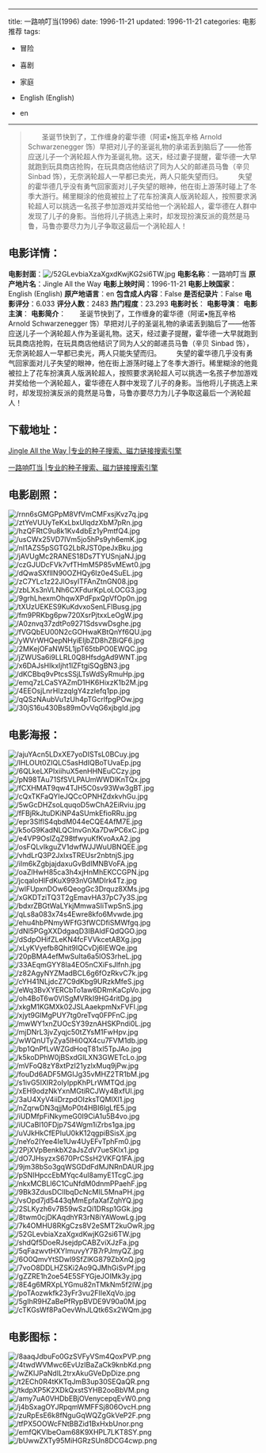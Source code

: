 
---
title: 一路响叮当(1996)
date: 1996-11-21
updated: 1996-11-21
categories: 电影推荐
tags:
- 冒险
- 喜剧
- 家庭

- English (English)
- en
---


> 　　圣诞节快到了，工作缠身的霍华德（阿诺•施瓦辛格 Arnold Schwarzenegger 饰）早把对儿子的圣诞礼物的承诺丢到脑后了――他答应送儿子一个涡轮超人作为圣诞礼物。这天，经过妻子提醒，霍华德一大早就跑到玩具商店抢购，在玩具商店他结识了同为人父的邮递员马鲁（辛贝 Sinbad 饰），无奈涡轮超人一早都已卖光，两人只能失望而归。  　　失望的霍华德几乎没有勇气回家面对儿子失望的眼神，他在街上游荡时碰上了冬季大游行。稀里糊涂的他竟被拉上了花车扮演真人版涡轮超人，按照要求涡轮超人可以挑选一名孩子参加游戏并奖给他一个涡轮超人，霍华德在人群中发现了儿子的身影。当他将儿子挑选上来时，却发现扮演反派的竟然是马鲁，马鲁亦要尽力为儿子争取这最后一个涡轮超人！

## **电影详情**：

**电影封面**：<img src="https://image.tmdb.org/t/p/w200/52GLevbiaXzaXgxdKwjKG2si6TW.jpg" alt="/52GLevbiaXzaXgxdKwjKG2si6TW.jpg" title="/52GLevbiaXzaXgxdKwjKG2si6TW.jpg">
**电影名称**：一路响叮当
**原产地片名**：Jingle All the Way
**电影上映时间**：1996-11-21
**电影上映国家**：English (English)
**原产地语言**：en
**包含成人内容**：False
**是否纪录片**：False
**电影评分**：6.033
**评分人数**：2483
**热门程度**：23.293
**电影时长**：
**电影导演**：
**电影主演**：
**电影简介**：　　圣诞节快到了，工作缠身的霍华德（阿诺•施瓦辛格 Arnold Schwarzenegger 饰）早把对儿子的圣诞礼物的承诺丢到脑后了――他答应送儿子一个涡轮超人作为圣诞礼物。这天，经过妻子提醒，霍华德一大早就跑到玩具商店抢购，在玩具商店他结识了同为人父的邮递员马鲁（辛贝 Sinbad 饰），无奈涡轮超人一早都已卖光，两人只能失望而归。  　　失望的霍华德几乎没有勇气回家面对儿子失望的眼神，他在街上游荡时碰上了冬季大游行。稀里糊涂的他竟被拉上了花车扮演真人版涡轮超人，按照要求涡轮超人可以挑选一名孩子参加游戏并奖给他一个涡轮超人，霍华德在人群中发现了儿子的身影。当他将儿子挑选上来时，却发现扮演反派的竟然是马鲁，马鲁亦要尽力为儿子争取这最后一个涡轮超人！

## **下载地址**：
[Jingle All the Way |专业的种子搜索、磁力链接搜索引擎](https://movie.amd794.com:2083/?search=Jingle%20All%20the%20Way&ordering=&mode=match_phrase&page_size=10&page=1)

[一路响叮当 |专业的种子搜索、磁力链接搜索引擎](https://movie.amd794.com:2083/?search=%E4%B8%80%E8%B7%AF%E5%93%8D%E5%8F%AE%E5%BD%93&ordering=&mode=match_phrase&page_size=10&page=1)
 

## **电影剧照**：
<img src="https://image.tmdb.org/t/p/original/rnn6sGMGPpM8VfVmCMFxsjKvz7q.jpg" alt="/rnn6sGMGPpM8VfVmCMFxsjKvz7q.jpg" title="/rnn6sGMGPpM8VfVmCMFxsjKvz7q.jpg"><img src="https://image.tmdb.org/t/p/original/ztYeVUUyTeKxLbxUlqdzXbM7pRn.jpg" alt="/ztYeVUUyTeKxLbxUlqdzXbM7pRn.jpg" title="/ztYeVUUyTeKxLbxUlqdzXbM7pRn.jpg"><img src="https://image.tmdb.org/t/p/original/hzQFRtC9u8k1Kv4dbEz1yPmtfQ4.jpg" alt="/hzQFRtC9u8k1Kv4dbEz1yPmtfQ4.jpg" title="/hzQFRtC9u8k1Kv4dbEz1yPmtfQ4.jpg"><img src="https://image.tmdb.org/t/p/original/usCWx25VD7IVm5jo5hPs9yh6emK.jpg" alt="/usCWx25VD7IVm5jo5hPs9yh6emK.jpg" title="/usCWx25VD7IVm5jo5hPs9yh6emK.jpg"><img src="https://image.tmdb.org/t/p/original/nI1AZS5pSGTG2LbRJST0peJxBku.jpg" alt="/nI1AZS5pSGTG2LbRJST0peJxBku.jpg" title="/nI1AZS5pSGTG2LbRJST0peJxBku.jpg"><img src="https://image.tmdb.org/t/p/original/jAVUgMc2RANES18Ds7TYUSnjaNJ.jpg" alt="/jAVUgMc2RANES18Ds7TYUSnjaNJ.jpg" title="/jAVUgMc2RANES18Ds7TYUSnjaNJ.jpg"><img src="https://image.tmdb.org/t/p/original/czGJUDcFVk7vfTHmM5P85vMEwt0.jpg" alt="/czGJUDcFVk7vfTHmM5P85vMEwt0.jpg" title="/czGJUDcFVk7vfTHmM5P85vMEwt0.jpg"><img src="https://image.tmdb.org/t/p/original/dQwaSXflIN90OZHQy6Iz0e4SuEL.jpg" alt="/dQwaSXflIN90OZHQy6Iz0e4SuEL.jpg" title="/dQwaSXflIN90OZHQy6Iz0e4SuEL.jpg"><img src="https://image.tmdb.org/t/p/original/zC7YLc1z22JlOsyITFAnZtnGN08.jpg" alt="/zC7YLc1z22JlOsyITFAnZtnGN08.jpg" title="/zC7YLc1z22JlOsyITFAnZtnGN08.jpg"><img src="https://image.tmdb.org/t/p/original/zbLXs3nVLNh6CXFdurKpLoLOCG3.jpg" alt="/zbLXs3nVLNh6CXFdurKpLoLOCG3.jpg" title="/zbLXs3nVLNh6CXFdurKpLoLOCG3.jpg"><img src="https://image.tmdb.org/t/p/original/9grhLhexmOhqwXPdFpxQpVfOp0n.jpg" alt="/9grhLhexmOhqwXPdFpxQpVfOp0n.jpg" title="/9grhLhexmOhqwXPdFpxQpVfOp0n.jpg"><img src="https://image.tmdb.org/t/p/original/tXUzUEKES9KuKdvxoSenLFlBusg.jpg" alt="/tXUzUEKES9KuKdvxoSenLFlBusg.jpg" title="/tXUzUEKES9KuKdvxoSenLFlBusg.jpg"><img src="https://image.tmdb.org/t/p/original/fm9PRKbg6pw720XsrPjtxxLeOgW.jpg" alt="/fm9PRKbg6pw720XsrPjtxxLeOgW.jpg" title="/fm9PRKbg6pw720XsrPjtxxLeOgW.jpg"><img src="https://image.tmdb.org/t/p/original/A0znvq37zdtPo9271SdsvwDsghe.jpg" alt="/A0znvq37zdtPo9271SdsvwDsghe.jpg" title="/A0znvq37zdtPo9271SdsvwDsghe.jpg"><img src="https://image.tmdb.org/t/p/original/fVGQbEU00N2cGOHwaKBtQnYf6QU.jpg" alt="/fVGQbEU00N2cGOHwaKBtQnYf6QU.jpg" title="/fVGQbEU00N2cGOHwaKBtQnYf6QU.jpg"><img src="https://image.tmdb.org/t/p/original/yWVrWHQepNHyiEIjbZD8hZBiQF6.jpg" alt="/yWVrWHQepNHyiEIjbZD8hZBiQF6.jpg" title="/yWVrWHQepNHyiEIjbZD8hZBiQF6.jpg"><img src="https://image.tmdb.org/t/p/original/2MKejOFaNW5L1jpT65tbPO0EWQC.jpg" alt="/2MKejOFaNW5L1jpT65tbPO0EWQC.jpg" title="/2MKejOFaNW5L1jpT65tbPO0EWQC.jpg"><img src="https://image.tmdb.org/t/p/original/jZWUSa6i9LLRL0Q8HfsdgAd9WNT.jpg" alt="/jZWUSa6i9LLRL0Q8HfsdgAd9WNT.jpg" title="/jZWUSa6i9LLRL0Q8HfsdgAd9WNT.jpg"><img src="https://image.tmdb.org/t/p/original/x6DAJsHIkxIjht1lZFtgiSQgBN3.jpg" alt="/x6DAJsHIkxIjht1lZFtgiSQgBN3.jpg" title="/x6DAJsHIkxIjht1lZFtgiSQgBN3.jpg"><img src="https://image.tmdb.org/t/p/original/dKCBbq9vPtcsSSjLTsWdSyRmuHp.jpg" alt="/dKCBbq9vPtcsSSjLTsWdSyRmuHp.jpg" title="/dKCBbq9vPtcsSSjLTsWdSyRmuHp.jpg"><img src="https://image.tmdb.org/t/p/original/emq7zLCaSYAZmD1HK6HixzK1b2M.jpg" alt="/emq7zLCaSYAZmD1HK6HixzK1b2M.jpg" title="/emq7zLCaSYAZmD1HK6HixzK1b2M.jpg"><img src="https://image.tmdb.org/t/p/original/4EEOsjLnrHIzzqlgY4zzIefq1pp.jpg" alt="/4EEOsjLnrHIzzqlgY4zzIefq1pp.jpg" title="/4EEOsjLnrHIzzqlgY4zzIefq1pp.jpg"><img src="https://image.tmdb.org/t/p/original/qQSzNAubVu1zUh4pTGcrlfpgPOw.jpg" alt="/qQSzNAubVu1zUh4pTGcrlfpgPOw.jpg" title="/qQSzNAubVu1zUh4pTGcrlfpgPOw.jpg"><img src="https://image.tmdb.org/t/p/original/30jS16u430Bs89mOvVqG6xjbgId.jpg" alt="/30jS16u430Bs89mOvVqG6xjbgId.jpg" title="/30jS16u430Bs89mOvVqG6xjbgId.jpg">

## **电影海报**：
<img src="https://image.tmdb.org/t/p/original/ajuYAcn5LDxXE7yoDISTsL0BCuy.jpg" alt="/ajuYAcn5LDxXE7yoDISTsL0BCuy.jpg" title="/ajuYAcn5LDxXE7yoDISTsL0BCuy.jpg"><img src="https://image.tmdb.org/t/p/original/lHLOUt0ZIQLC5asHdIQBoTUvaEp.jpg" alt="/lHLOUt0ZIQLC5asHdIQBoTUvaEp.jpg" title="/lHLOUt0ZIQLC5asHdIQBoTUvaEp.jpg"><img src="https://image.tmdb.org/t/p/original/6QLkeLXPIxiihuX5enHHNEuCCzy.jpg" alt="/6QLkeLXPIxiihuX5enHHNEuCCzy.jpg" title="/6QLkeLXPIxiihuX5enHHNEuCCzy.jpg"><img src="https://image.tmdb.org/t/p/original/pN98TAu71SfSVLPAUmWWDlKnTQx.jpg" alt="/pN98TAu71SfSVLPAUmWWDlKnTQx.jpg" title="/pN98TAu71SfSVLPAUmWWDlKnTQx.jpg"><img src="https://image.tmdb.org/t/p/original/fCXHMAT9qw4TJH5C0sv93Ww3gBT.jpg" alt="/fCXHMAT9qw4TJH5C0sv93Ww3gBT.jpg" title="/fCXHMAT9qw4TJH5C0sv93Ww3gBT.jpg"><img src="https://image.tmdb.org/t/p/original/cQxTKFaQYIeJQCcOPNHZdxkvhGu.jpg" alt="/cQxTKFaQYIeJQCcOPNHZdxkvhGu.jpg" title="/cQxTKFaQYIeJQCcOPNHZdxkvhGu.jpg"><img src="https://image.tmdb.org/t/p/original/5wGcDHZsoLquqoD5wChA2EiRviu.jpg" alt="/5wGcDHZsoLquqoD5wChA2EiRviu.jpg" title="/5wGcDHZsoLquqoD5wChA2EiRviu.jpg"><img src="https://image.tmdb.org/t/p/original/fFBjRkJtuDKiNP4aSUmkEfioRRu.jpg" alt="/fFBjRkJtuDKiNP4aSUmkEfioRRu.jpg" title="/fFBjRkJtuDKiNP4aSUmkEfioRRu.jpg"><img src="https://image.tmdb.org/t/p/original/epr3SlflS4qbdM044eCQE4AfM7E.jpg" alt="/epr3SlflS4qbdM044eCQE4AfM7E.jpg" title="/epr3SlflS4qbdM044eCQE4AfM7E.jpg"><img src="https://image.tmdb.org/t/p/original/k5oG9KadNLQCInvGnXa7DwPC6xC.jpg" alt="/k5oG9KadNLQCInvGnXa7DwPC6xC.jpg" title="/k5oG9KadNLQCInvGnXa7DwPC6xC.jpg"><img src="https://image.tmdb.org/t/p/original/e4VP9OslZqZ98tfwyuKfKvoAxA2.jpg" alt="/e4VP9OslZqZ98tfwyuKfKvoAxA2.jpg" title="/e4VP9OslZqZ98tfwyuKfKvoAxA2.jpg"><img src="https://image.tmdb.org/t/p/original/osFQLvIkguZV1dwfWJJWuUBNQEE.jpg" alt="/osFQLvIkguZV1dwfWJJWuUBNQEE.jpg" title="/osFQLvIkguZV1dwfWJJWuUBNQEE.jpg"><img src="https://image.tmdb.org/t/p/original/vhdLrQ3P2JxlxsTREUsr2nbtnjS.jpg" alt="/vhdLrQ3P2JxlxsTREUsr2nbtnjS.jpg" title="/vhdLrQ3P2JxlxsTREUsr2nbtnjS.jpg"><img src="https://image.tmdb.org/t/p/original/iIm6kZgbjajdaxuGvBdIMNBVoFA.jpg" alt="/iIm6kZgbjajdaxuGvBdIMNBVoFA.jpg" title="/iIm6kZgbjajdaxuGvBdIMNBVoFA.jpg"><img src="https://image.tmdb.org/t/p/original/oaZlHwH85ca3h4xjHnMhEKCCGPN.jpg" alt="/oaZlHwH85ca3h4xjHnMhEKCCGPN.jpg" title="/oaZlHwH85ca3h4xjHnMhEKCCGPN.jpg"><img src="https://image.tmdb.org/t/p/original/jcqaloHlFdKuX993nVGMDIrk4Tz.jpg" alt="/jcqaloHlFdKuX993nVGMDIrk4Tz.jpg" title="/jcqaloHlFdKuX993nVGMDIrk4Tz.jpg"><img src="https://image.tmdb.org/t/p/original/wlFUpxnDOw6QeogGc3Drquz8XMs.jpg" alt="/wlFUpxnDOw6QeogGc3Drquz8XMs.jpg" title="/wlFUpxnDOw6QeogGc3Drquz8XMs.jpg"><img src="https://image.tmdb.org/t/p/original/xGKDTziTQ3T2gEmavHA37pC7y3S.jpg" alt="/xGKDTziTQ3T2gEmavHA37pC7y3S.jpg" title="/xGKDTziTQ3T2gEmavHA37pC7y3S.jpg"><img src="https://image.tmdb.org/t/p/original/bdxrZBGtWaLYkjMmwaSIiTwpSnS.jpg" alt="/bdxrZBGtWaLYkjMmwaSIiTwpSnS.jpg" title="/bdxrZBGtWaLYkjMmwaSIiTwpSnS.jpg"><img src="https://image.tmdb.org/t/p/original/qLs8a083x74s4Ewre8kfo6Mvwde.jpg" alt="/qLs8a083x74s4Ewre8kfo6Mvwde.jpg" title="/qLs8a083x74s4Ewre8kfo6Mvwde.jpg"><img src="https://image.tmdb.org/t/p/original/ehu4hbPNmyWFfG3fWCDfiSMWfgq.jpg" alt="/ehu4hbPNmyWFfG3fWCDfiSMWfgq.jpg" title="/ehu4hbPNmyWFfG3fWCDfiSMWfgq.jpg"><img src="https://image.tmdb.org/t/p/original/dNl5PGgXXDdgaqD3IBAldFQdQGO.jpg" alt="/dNl5PGgXXDdgaqD3IBAldFQdQGO.jpg" title="/dNl5PGgXXDdgaqD3IBAldFQdQGO.jpg"><img src="https://image.tmdb.org/t/p/original/dSdpOHifZLeKN4fcFVVkcetABXg.jpg" alt="/dSdpOHifZLeKN4fcFVVkcetABXg.jpg" title="/dSdpOHifZLeKN4fcFVVkcetABXg.jpg"><img src="https://image.tmdb.org/t/p/original/xLyKVyefb8Qhit9IQCvDj6IEWQe.jpg" alt="/xLyKVyefb8Qhit9IQCvDj6IEWQe.jpg" title="/xLyKVyefb8Qhit9IQCvDj6IEWQe.jpg"><img src="https://image.tmdb.org/t/p/original/20pBMA4efMwSuIta6a5lOS3rheL.jpg" alt="/20pBMA4efMwSuIta6a5lOS3rheL.jpg" title="/20pBMA4efMwSuIta6a5lOS3rheL.jpg"><img src="https://image.tmdb.org/t/p/original/33AEqmGYY8Ia4EO5nCXiFsJlfnh.jpg" alt="/33AEqmGYY8Ia4EO5nCXiFsJlfnh.jpg" title="/33AEqmGYY8Ia4EO5nCXiFsJlfnh.jpg"><img src="https://image.tmdb.org/t/p/original/z82AgyNYZMadBCL6g6fOzRkvC7k.jpg" alt="/z82AgyNYZMadBCL6g6fOzRkvC7k.jpg" title="/z82AgyNYZMadBCL6g6fOzRkvC7k.jpg"><img src="https://image.tmdb.org/t/p/original/cYH41NLjdcZ7C9dKbg9URzkMfeS.jpg" alt="/cYH41NLjdcZ7C9dKbg9URzkMfeS.jpg" title="/cYH41NLjdcZ7C9dKbg9URzkMfeS.jpg"><img src="https://image.tmdb.org/t/p/original/eWq3BvXYERCbTo1aw6DRmKaCpVo.jpg" alt="/eWq3BvXYERCbTo1aw6DRmKaCpVo.jpg" title="/eWq3BvXYERCbTo1aw6DRmKaCpVo.jpg"><img src="https://image.tmdb.org/t/p/original/oh4BoT6w0VlSgMVRkI9HG4ritDg.jpg" alt="/oh4BoT6w0VlSgMVRkI9HG4ritDg.jpg" title="/oh4BoT6w0VlSgMVRkI9HG4ritDg.jpg"><img src="https://image.tmdb.org/t/p/original/xkgM1KGMXk02JSLAaekpmNxFVFl.jpg" alt="/xkgM1KGMXk02JSLAaekpmNxFVFl.jpg" title="/xkgM1KGMXk02JSLAaekpmNxFVFl.jpg"><img src="https://image.tmdb.org/t/p/original/xjyt9GlMgPUY7tg0reTvq0FPFnC.jpg" alt="/xjyt9GlMgPUY7tg0reTvq0FPFnC.jpg" title="/xjyt9GlMgPUY7tg0reTvq0FPFnC.jpg"><img src="https://image.tmdb.org/t/p/original/mwWY1xnZUOcSY39znAHSKPndi0L.jpg" alt="/mwWY1xnZUOcSY39znAHSKPndi0L.jpg" title="/mwWY1xnZUOcSY39znAHSKPndi0L.jpg"><img src="https://image.tmdb.org/t/p/original/mjDNrL3jvZyqjc50tZYsM1FwHpv.jpg" alt="/mjDNrL3jvZyqjc50tZYsM1FwHpv.jpg" title="/mjDNrL3jvZyqjc50tZYsM1FwHpv.jpg"><img src="https://image.tmdb.org/t/p/original/wWQnUTyZya5IHi0QX4cu7FVM1db.jpg" alt="/wWQnUTyZya5IHi0QX4cu7FVM1db.jpg" title="/wWQnUTyZya5IHi0QX4cu7FVM1db.jpg"><img src="https://image.tmdb.org/t/p/original/bp1QnPfLvWZGdHoqT81xl5TpJAo.jpg" alt="/bp1QnPfLvWZGdHoqT81xl5TpJAo.jpg" title="/bp1QnPfLvWZGdHoqT81xl5TpJAo.jpg"><img src="https://image.tmdb.org/t/p/original/k5koDPhW0jBSxdGlLXN3GWETcLo.jpg" alt="/k5koDPhW0jBSxdGlLXN3GWETcLo.jpg" title="/k5koDPhW0jBSxdGlLXN3GWETcLo.jpg"><img src="https://image.tmdb.org/t/p/original/mVFoQ8zY8xtPzI21yzlxMuq9jPw.jpg" alt="/mVFoQ8zY8xtPzI21yzlxMuq9jPw.jpg" title="/mVFoQ8zY8xtPzI21yzlxMuq9jPw.jpg"><img src="https://image.tmdb.org/t/p/original/fouDd6ADF5MGIJg35vMHZ2TR1bM.jpg" alt="/fouDd6ADF5MGIJg35vMHZ2TR1bM.jpg" title="/fouDd6ADF5MGIJg35vMHZ2TR1bM.jpg"><img src="https://image.tmdb.org/t/p/original/s1ivG5IXIR2oIyIppKhPLrWMTQd.jpg" alt="/s1ivG5IXIR2oIyIppKhPLrWMTQd.jpg" title="/s1ivG5IXIR2oIyIppKhPLrWMTQd.jpg"><img src="https://image.tmdb.org/t/p/original/xEH9odzNkYxnMGtiRCJWy4BxfUl.jpg" alt="/xEH9odzNkYxnMGtiRCJWy4BxfUl.jpg" title="/xEH9odzNkYxnMGtiRCJWy4BxfUl.jpg"><img src="https://image.tmdb.org/t/p/original/3aU4XyV4iiDrzpdOIzksTQMlXl1.jpg" alt="/3aU4XyV4iiDrzpdOIzksTQMlXl1.jpg" title="/3aU4XyV4iiDrzpdOIzksTQMlXl1.jpg"><img src="https://image.tmdb.org/t/p/original/nZqrwDN3qjjMoP0t4HBI6lgLfE5.jpg" alt="/nZqrwDN3qjjMoP0t4HBI6lgLfE5.jpg" title="/nZqrwDN3qjjMoP0t4HBI6lgLfE5.jpg"><img src="https://image.tmdb.org/t/p/original/iUDMfpFiNkymeG0I9CiA1u5B4vo.jpg" alt="/iUDMfpFiNkymeG0I9CiA1u5B4vo.jpg" title="/iUDMfpFiNkymeG0I9CiA1u5B4vo.jpg"><img src="https://image.tmdb.org/t/p/original/iUCaBI10FDjp7S4Wgm1iZrbs1ga.jpg" alt="/iUCaBI10FDjp7S4Wgm1iZrbs1ga.jpg" title="/iUCaBI10FDjp7S4Wgm1iZrbs1ga.jpg"><img src="https://image.tmdb.org/t/p/original/uVJkHkCfEPIuU0kK12qgpiBSisX.jpg" alt="/uVJkHkCfEPIuU0kK12qgpiBSisX.jpg" title="/uVJkHkCfEPIuU0kK12qgpiBSisX.jpg"><img src="https://image.tmdb.org/t/p/original/neYo2IYee4Ie1Uw4UyEFvTphFm0.jpg" alt="/neYo2IYee4Ie1Uw4UyEFvTphFm0.jpg" title="/neYo2IYee4Ie1Uw4UyEFvTphFm0.jpg"><img src="https://image.tmdb.org/t/p/original/2PjXVpBenkbX2aJsZdV7ueSKlx1.jpg" alt="/2PjXVpBenkbX2aJsZdV7ueSKlx1.jpg" title="/2PjXVpBenkbX2aJsZdV7ueSKlx1.jpg"><img src="https://image.tmdb.org/t/p/original/dO7JHsyzxS670PrCSsH2VKFQ1FA.jpg" alt="/dO7JHsyzxS670PrCSsH2VKFQ1FA.jpg" title="/dO7JHsyzxS670PrCSsH2VKFQ1FA.jpg"><img src="https://image.tmdb.org/t/p/original/9jm38bSo3gqWSGDdFdMJNRnDAUR.jpg" alt="/9jm38bSo3gqWSGDdFdMJNRnDAUR.jpg" title="/9jm38bSo3gqWSGDdFdMJNRnDAUR.jpg"><img src="https://image.tmdb.org/t/p/original/pSNIHpccEbMYqc4ul8amyE1TcgC.jpg" alt="/pSNIHpccEbMYqc4ul8amyE1TcgC.jpg" title="/pSNIHpccEbMYqc4ul8amyE1TcgC.jpg"><img src="https://image.tmdb.org/t/p/original/nkxMCBLl6C1CuNfdM0dnmPPaehF.jpg" alt="/nkxMCBLl6C1CuNfdM0dnmPPaehF.jpg" title="/nkxMCBLl6C1CuNfdM0dnmPPaehF.jpg"><img src="https://image.tmdb.org/t/p/original/9Bk3ZdusDClIbqDcNcMIL5MnaPH.jpg" alt="/9Bk3ZdusDClIbqDcNcMIL5MnaPH.jpg" title="/9Bk3ZdusDClIbqDcNcMIL5MnaPH.jpg"><img src="https://image.tmdb.org/t/p/original/vsOpd7jd5443qMmEpfaXafZqhYQ.jpg" alt="/vsOpd7jd5443qMmEpfaXafZqhYQ.jpg" title="/vsOpd7jd5443qMmEpfaXafZqhYQ.jpg"><img src="https://image.tmdb.org/t/p/original/2SLKyzh6v7B59wSzQi1DRsp1GGk.jpg" alt="/2SLKyzh6v7B59wSzQi1DRsp1GGk.jpg" title="/2SLKyzh6v7B59wSzQi1DRsp1GGk.jpg"><img src="https://image.tmdb.org/t/p/original/8twm0cjDKAqdhYR3rN8iYAWowLg.jpg" alt="/8twm0cjDKAqdhYR3rN8iYAWowLg.jpg" title="/8twm0cjDKAqdhYR3rN8iYAWowLg.jpg"><img src="https://image.tmdb.org/t/p/original/7k4OMHU8RKgCzs8V2eSMT2kuOwR.jpg" alt="/7k4OMHU8RKgCzs8V2eSMT2kuOwR.jpg" title="/7k4OMHU8RKgCzs8V2eSMT2kuOwR.jpg"><img src="https://image.tmdb.org/t/p/original/52GLevbiaXzaXgxdKwjKG2si6TW.jpg" alt="/52GLevbiaXzaXgxdKwjKG2si6TW.jpg" title="/52GLevbiaXzaXgxdKwjKG2si6TW.jpg"><img src="https://image.tmdb.org/t/p/original/shdQf5DoeRJsejdpCABZviXJzFa.jpg" alt="/shdQf5DoeRJsejdpCABZviXJzFa.jpg" title="/shdQf5DoeRJsejdpCABZviXJzFa.jpg"><img src="https://image.tmdb.org/t/p/original/5qFazwvtHXYImuvyY7B7rPJmyQZ.jpg" alt="/5qFazwvtHXYImuvyY7B7rPJmyQZ.jpg" title="/5qFazwvtHXYImuvyY7B7rPJmyQZ.jpg"><img src="https://image.tmdb.org/t/p/original/6O0QmvYtSDwI9SfZlKG879ZbXnQ.jpg" alt="/6O0QmvYtSDwI9SfZlKG879ZbXnQ.jpg" title="/6O0QmvYtSDwI9SfZlKG879ZbXnQ.jpg"><img src="https://image.tmdb.org/t/p/original/7voO8DDLHZSKi2Ao9QJMhGiSvPf.jpg" alt="/7voO8DDLHZSKi2Ao9QJMhGiSvPf.jpg" title="/7voO8DDLHZSKi2Ao9QJMhGiSvPf.jpg"><img src="https://image.tmdb.org/t/p/original/gZZRE1h2oe54E5SFYGjeJOIMk3y.jpg" alt="/gZZRE1h2oe54E5SFYGjeJOIMk3y.jpg" title="/gZZRE1h2oe54E5SFYGjeJOIMk3y.jpg"><img src="https://image.tmdb.org/t/p/original/8E4g6MRXpLYGmu82nTMkNm5f2lW.jpg" alt="/8E4g6MRXpLYGmu82nTMkNm5f2lW.jpg" title="/8E4g6MRXpLYGmu82nTMkNm5f2lW.jpg"><img src="https://image.tmdb.org/t/p/original/poTAozwkfk23yFr3vu2FIIeXqVo.jpg" alt="/poTAozwkfk23yFr3vu2FIIeXqVo.jpg" title="/poTAozwkfk23yFr3vu2FIIeXqVo.jpg"><img src="https://image.tmdb.org/t/p/original/5gIhR9HZaBePfRypBVDE9V90a0M.jpg" alt="/5gIhR9HZaBePfRypBVDE9V90a0M.jpg" title="/5gIhR9HZaBePfRypBVDE9V90a0M.jpg"><img src="https://image.tmdb.org/t/p/original/cTKGsWf8PaOevWnJLQtk6Sx2WQm.jpg" alt="/cTKGsWf8PaOevWnJLQtk6Sx2WQm.jpg" title="/cTKGsWf8PaOevWnJLQtk6Sx2WQm.jpg">

## **电影图标**：
<img src="https://image.tmdb.org/t/p/original/8aaqJdbuFo0GzSVFyVSm4QoxPVP.png" alt="/8aaqJdbuFo0GzSVFyVSm4QoxPVP.png" title="/8aaqJdbuFo0GzSVFyVSm4QoxPVP.png"><img src="https://image.tmdb.org/t/p/original/4twdWVMwc6EvUzIBaZaCk9knbKd.png" alt="/4twdWVMwc6EvUzIBaZaCk9knbKd.png" title="/4twdWVMwc6EvUzIBaZaCk9knbKd.png"><img src="https://image.tmdb.org/t/p/original/wZKIJPaNdIL2trxAkuGVeDpDize.png" alt="/wZKIJPaNdIL2trxAkuGVeDpDize.png" title="/wZKIJPaNdIL2trxAkuGVeDpDize.png"><img src="https://image.tmdb.org/t/p/original/t2ECh0R4tKKTqJmB3up30SEQaQR.png" alt="/t2ECh0R4tKKTqJmB3up30SEQaQR.png" title="/t2ECh0R4tKKTqJmB3up30SEQaQR.png"><img src="https://image.tmdb.org/t/p/original/tkdpXP5K2XDkQxstSYHB2ooBbVM.png" alt="/tkdpXP5K2XDkQxstSYHB2ooBbVM.png" title="/tkdpXP5K2XDkQxstSYHB2ooBbVM.png"><img src="https://image.tmdb.org/t/p/original/amy7uA0VHDbEBjOVenycepqEvW0.png" alt="/amy7uA0VHDbEBjOVenycepqEvW0.png" title="/amy7uA0VHDbEBjOVenycepqEvW0.png"><img src="https://image.tmdb.org/t/p/original/j4bSxagOYJRpqmWMFFSj806OvcH.png" alt="/j4bSxagOYJRpqmWMFFSj806OvcH.png" title="/j4bSxagOYJRpqmWMFFSj806OvcH.png"><img src="https://image.tmdb.org/t/p/original/zuRpEsE6k8fNguGqWQZgGkVeP2F.png" alt="/zuRpEsE6k8fNguGqWQZgGkVeP2F.png" title="/zuRpEsE6k8fNguGqWQZgGkVeP2F.png"><img src="https://image.tmdb.org/t/p/original/tfPX5OOWcFNtBBZid1BxHxbUnor.png" alt="/tfPX5OOWcFNtBBZid1BxHxbUnor.png" title="/tfPX5OOWcFNtBBZid1BxHxbUnor.png"><img src="https://image.tmdb.org/t/p/original/emfQKVlbeOam68K9XHPL7LKT8SY.png" alt="/emfQKVlbeOam68K9XHPL7LKT8SY.png" title="/emfQKVlbeOam68K9XHPL7LKT8SY.png"><img src="https://image.tmdb.org/t/p/original/bUwwZXTy95MiHGRzSUn8DCG4cwp.png" alt="/bUwwZXTy95MiHGRzSUn8DCG4cwp.png" title="/bUwwZXTy95MiHGRzSUn8DCG4cwp.png">
